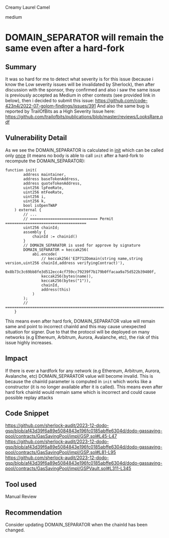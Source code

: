 Creamy Laurel Camel

medium

# DOMAIN_SEPARATOR will remain the same even after a hard-fork

## Summary
It was so hard for me to detect what severity is for this issue (because i know the Low severity issues will be invalidated by Sherlock), then after discussion with the sponsor, they confirmed and also i saw the same issue is previously accepted as Medium in other contests (see provided link in below), then i decided to submit this issue:
https://github.com/code-423n4/2022-07-golom-findings/issues/391
And also the same bug is reported by TrailOfBits as a High Severity Issue here:
https://github.com/trailofbits/publications/blob/master/reviews/LooksRare.pdf

## Vulnerability Detail
As we see the DOMAIN_SEPARATOR is calculated in [init](https://github.com/sherlock-audit/2023-12-dodo-gsp/blob/af43d39f6a89e5084843e196fc0185abffe6304d/dodo-gassaving-pool/contracts/GasSavingPool/impl/GSP.sol#L86-L95) which can be called only [once](https://github.com/sherlock-audit/2023-12-dodo-gsp/blob/af43d39f6a89e5084843e196fc0185abffe6304d/dodo-gassaving-pool/contracts/GasSavingPool/impl/GSP.sol#L45-L47) (it means no body is able to call `init` after a hard-fork to recompute the DOMAIN_SEPARATOR):
```solidity
function init(
        address maintainer,
        address baseTokenAddress,
        address quoteTokenAddress,
        uint256 lpFeeRate,
        uint256 mtFeeRate,
        uint256 i,
        uint256 k,
        bool isOpenTWAP
    ) external {
        // ...
        // ============================== Permit ====================================
        uint256 chainId;
        assembly {
            chainId := chainid()
        }
        // DOMAIN_SEPARATOR is used for approve by signature
        DOMAIN_SEPARATOR = keccak256(
            abi.encode(
                // keccak256('EIP712Domain(string name,string version,uint256 chainId,address verifyingContract)'),
                0x8b73c3c69bb8fe3d512ecc4cf759cc79239f7b179b0ffacaa9a75d522b39400f,
                keccak256(bytes(name)),
                keccak256(bytes("1")),
                chainId,
                address(this)
            )
        );
        // ==========================================================================
    }
```
This means even after hard fork, DOMAIN_SEPARATOR value will remain same and point to incorrect chainId and this may cause unexpected situation for signer.
Due to that the protocol will be deployed on many networks (e.g Ethereum, Arbitrum, Aurora, Avalanche, etc), the risk of this issue highly increases.

## Impact
If there is ever a hardfork for any network (e.g Ethereum, Arbitrum, Aurora, Avalanche, etc) DOMAIN_SEPARATOR value will become invalid. This is because the chainId parameter is computed in `init` which works like a constructor (it is no longer available after it is called). This means even after hard fork chainId would remain same which is incorrect and could cause possible replay attacks

## Code Snippet
https://github.com/sherlock-audit/2023-12-dodo-gsp/blob/af43d39f6a89e5084843e196fc0185abffe6304d/dodo-gassaving-pool/contracts/GasSavingPool/impl/GSP.sol#L45-L47
https://github.com/sherlock-audit/2023-12-dodo-gsp/blob/af43d39f6a89e5084843e196fc0185abffe6304d/dodo-gassaving-pool/contracts/GasSavingPool/impl/GSP.sol#L81-L95
https://github.com/sherlock-audit/2023-12-dodo-gsp/blob/af43d39f6a89e5084843e196fc0185abffe6304d/dodo-gassaving-pool/contracts/GasSavingPool/impl/GSPVault.sol#L311-L345
## Tool used
Manual Review

## Recommendation
Consider updating DOMAIN_SEPARATOR when the chainId has been changed.